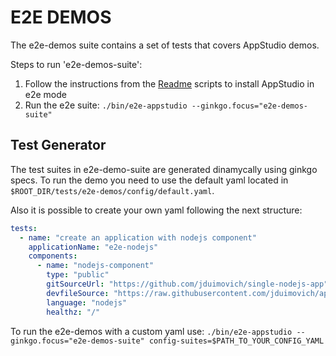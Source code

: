 # E2E DEMOS

The e2e-demos suite contains a set of tests that covers AppStudio demos.

Steps to run 'e2e-demos-suite':

1) Follow the instructions from the [Readme](../../docs/Installation.md) scripts to install AppStudio in e2e mode
2) Run the e2e suite: `./bin/e2e-appstudio --ginkgo.focus="e2e-demos-suite"`

## Test Generator

The test suites in e2e-demo-suite are generated dinamycally using ginkgo specs. To run the demo you need to use the default
yaml located in `$ROOT_DIR/tests/e2e-demos/config/default.yaml`.

Also it is possible to create your own yaml following the next structure:

```yaml
tests: 
  - name: "create an application with nodejs component"
    applicationName: "e2e-nodejs"
    components:
      - name: "nodejs-component"
        type: "public"
        gitSourceUrl: "https://github.com/jduimovich/single-nodejs-app"
        devfileSource: "https://raw.githubusercontent.com/jduimovich/appstudio-e2e-demos/main/demos/single-nodejs-app/devfiles/devfile.yaml"
        language: "nodejs"
        healthz: "/"
```

To run the e2e-demos with a custom yaml use: `./bin/e2e-appstudio --ginkgo.focus="e2e-demos-suite" config-suites=$PATH_TO_YOUR_CONFIG_YAML`
